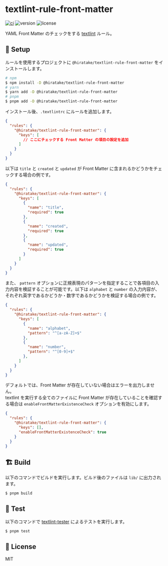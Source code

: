 # textlint-rule-front-matter

[![ci](https://github.com/Hiratake/hiratake-web/actions/workflows/ci.yaml/badge.svg)](https://github.com/Hiratake/hiratake-web/actions/workflows/ci.yaml)
![version](https://img.shields.io/npm/v/%40hiratake%2Ftextlint-rule-front-matter)
![license](https://img.shields.io/npm/l/%40hiratake%2Ftextlint-rule-front-matter)

YAML Front Matter のチェックをする [textlint](https://textlint.github.io/) ルール。

## 🚀 Setup

ルールを使用するプロジェクトに `@hiratake/textlint-rule-front-matter` をインストールします。

```sh
# npm
$ npm install -D @hiratake/textlint-rule-front-matter
# yarn
$ yarn add -D @hiratake/textlint-rule-front-matter
# pnpm
$ pnpm add -D @hiratake/textlint-rule-front-matter
```

インストール後、`.textlintrc` にルールを追加します。

```json
{
  "rules": {
    "@hiratake/textlint-rule-front-matter": {
      "keys": [
        // ここにチェックする Front Matter の項目の設定を追加
      ]
    }
  }
}
```

以下は `title` と `created` と `updated` が Front Matter に含まれるかどうかをチェックする場合の例です。

```json
{
  "rules": {
    "@hiratake/textlint-rule-front-matter": {
      "keys": [
        {
          "name": "title",
          "required": true
        },
        {
          "name": "created",
          "required": true
        },
        {
          "name": "updated",
          "required": true
        }
      ]
    }
  }
}
```

また、 `pattern` オプションに正規表現のパターンを指定することで各項目の入力内容を検証することが可能です。以下は `alphabet` と `number` の入力内容が、それぞれ英字であるかどうか・数字であるかどうかを検証する場合の例です。

```json
{
  "rules": {
    "@hiratake/textlint-rule-front-matter": {
      "keys": [
        {
          "name": "alphabet",
          "pattern": "^[a-zA-Z]+$"
        },
        {
          "name": "number",
          "pattern": "^[0-9]+$"
        },
      ]
    }
  }
}
```

デフォルトでは、Front Matter が存在していない場合はエラーを出力しません。  
textlint を実行する全てのファイルに Front Matter が存在していることを確認する場合は `enableFrontMatterExistenceCheck` オプションを有効にします。

```json
{
  "rules": {
    "@hiratake/textlint-rule-front-matter": {
      "keys": [],
      "enableFrontMatterExistenceCheck": true
    }
  }
}
```

## 🏗 Build

以下のコマンドでビルドを実行します。ビルド後のファイルは `lib/` に出力されます。

```sh
$ pnpm build
```

## 🧪 Test

以下のコマンドで [textlint-tester](https://github.com/textlint/textlint-tester) によるテストを実行します。

```sh
$ pnpm test
```

## 📃 License

MIT
